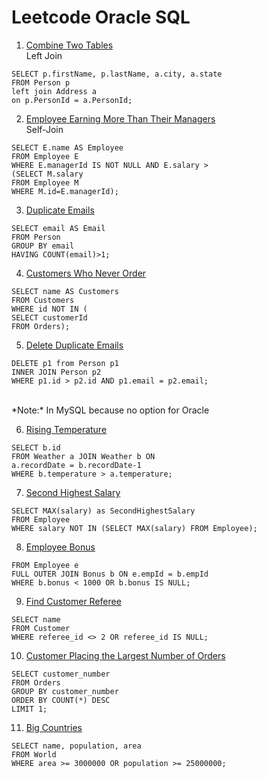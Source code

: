 # Leetcode Oracle SQL

1. [Combine Two Tables](https://leetcode.com/problems/combine-two-tables/)
<br> Left Join
```
SELECT p.firstName, p.lastName, a.city, a.state
FROM Person p
left join Address a
on p.PersonId = a.PersonId;
```

2. [Employee Earning More Than Their Managers](https://leetcode.com/problems/employees-earning-more-than-their-managers/)
<br> Self-Join
```
SELECT E.name AS Employee
FROM Employee E
WHERE E.managerId IS NOT NULL AND E.salary >
(SELECT M.salary
FROM Employee M
WHERE M.id=E.managerId);
```

3. [Duplicate Emails](https://leetcode.com/problems/duplicate-emails/)
```
SELECT email AS Email
FROM Person
GROUP BY email
HAVING COUNT(email)>1;
```

4. [Customers Who Never Order](https://leetcode.com/problems/customers-who-never-order/)
```
SELECT name AS Customers
FROM Customers
WHERE id NOT IN (
SELECT customerId
FROM Orders);
```
5. [Delete Duplicate Emails](https://leetcode.com/problems/delete-duplicate-emails/)

```
DELETE p1 from Person p1
INNER JOIN Person p2
WHERE p1.id > p2.id AND p1.email = p2.email;
```
<br>
*Note:* In MySQL because no option for Oracle

6. [Rising Temperature](https://leetcode.com/problems/rising-temperature/)
```
SELECT b.id
FROM Weather a JOIN Weather b ON
a.recordDate = b.recordDate-1
WHERE b.temperature > a.temperature;
```

7. [Second Highest Salary](https://leetcode.com/problems/second-highest-salary/)
```
SELECT MAX(salary) as SecondHighestSalary
FROM Employee
WHERE salary NOT IN (SELECT MAX(salary) FROM Employee);
```

8. [Employee Bonus](https://leetcode.com/problems/employee-bonus/)
```SELECT e.name, b.bonus
FROM Employee e
FULL OUTER JOIN Bonus b ON e.empId = b.empId
WHERE b.bonus < 1000 OR b.bonus IS NULL;
```

9. [Find Customer Referee](https://leetcode.com/problems/find-customer-referee/)
```
SELECT name
FROM Customer 
WHERE referee_id <> 2 OR referee_id IS NULL;
```

10. [Customer Placing the Largest Number of Orders](https://leetcode.com/problems/customer-placing-the-largest-number-of-orders/)
```
SELECT customer_number
FROM Orders
GROUP BY customer_number
ORDER BY COUNT(*) DESC
LIMIT 1;
```

11. [Big Countries](https://leetcode.com/problems/big-countries/submissions/)
```
SELECT name, population, area
FROM World
WHERE area >= 3000000 OR population >= 25000000;
```
